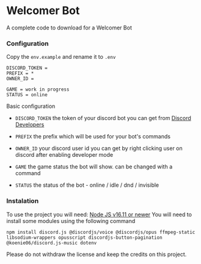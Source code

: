 # Welcomer Bot
A complete code to download for a Welcomer Bot
### Configuration
Copy the `env.example` and rename it to `.env`
```env
DISCORD_TOKEN = 
PREFIX = *
OWNER_ID = 

GAME = work in progress
STATUS = online
```
Basic configuration
- `DISCORD_TOKEN` the token of your discord bot you can get from [Discord Developers](https://discord.com/developers/applications)
- `PREFIX` the prefix which will be used for your bot's commands
- `OWNER_ID` your discord user id you can get by right clicking user on discord after enabling developer mode

- `GAME` the game status the bot will show. can be changed with a command
- `STATUS` the status of the bot - online / idle / dnd / invisible

### Instalation
To use the project you will need:
[Node JS v16.11 or newer](https://nodejs.org/en/)
You will need to install some modules using the following command

`npm install discord.js @discordjs/voice @discordjs/opus ffmpeg-static libsodium-wrappers opusscript discordjs-button-pagination @koenie06/discord.js-music dotenv`

Please do not withdraw the license and keep the credits on this project.
